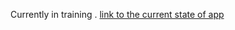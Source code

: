 Currently in training .
<a href="https://huggingface.co/spaces/Rohith33/BearClassifiyer"> link to the current state of app </a>
